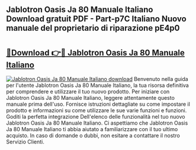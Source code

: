 ## Jablotron Oasis Ja 80 Manuale Italiano Download gratuit PDF - Part-p7C Italiano Nuovo manuale del proprietario di riparazione pE4p0

# <h2><a href="http://dfcqfvy.blite.top/?on=Jablotron+Oasis+Ja+80+Manuale+Italiano">🔗Download 👉🔴 Jablotron Oasis Ja 80 Manuale Italiano</a></h2>

[![Jablotron Oasis Ja 80 Manuale Italiano download](https://i.imgur.com/lujVjoI.png)](http://dfcqfvy.blite.top/?on=Jablotron+Oasis+Ja+80+Manuale+Italiano)
Benvenuto nella guida per l'utente Jablotron Oasis Ja 80 Manuale Italiano, la tua risorsa definitiva per comprendere e utilizzare il tuo nuovo prodotto. Per iniziare con Jablotron Oasis Ja 80 Manuale Italiano, leggere attentamente questo manuale prima dell'uso. Fornisce istruzioni dettagliate su come impostare il prodotto e informazioni su come utilizzare le sue varie funzioni e funzioni. Goditi la perfetta integrazione Dell'elenco delle funzionalità nel tuo nuovo Jablotron Oasis Ja 80 Manuale Italiano. Ci aspettiamo che Jablotron Oasis Ja 80 Manuale Italiano ti abbia aiutato a familiarizzare con il tuo ultimo acquisto. In caso di domande o dubbi, non esitare a contattare il nostro Servizio Clienti.

